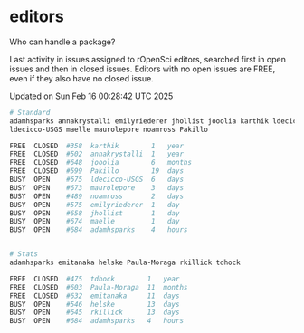 # editors

Who can handle a package?

Last activity in issues assigned to rOpenSci editors, searched first in open
issues and then in closed issues. Editors with no open issues are FREE, even if
they also have no closed issue.


Updated on Sun Feb 16 00:28:42 UTC 2025

```bash
# Standard
adamhsparks annakrystalli emilyriederer jhollist jooolia karthik ldecicco
ldecicco-USGS maelle maurolepore noamross Pakillo

FREE  CLOSED  #358  karthik        1   year
FREE  CLOSED  #502  annakrystalli  1   year
FREE  CLOSED  #648  jooolia        6   months
FREE  CLOSED  #599  Pakillo        19  days
BUSY  OPEN    #675  ldecicco-USGS  6   days
BUSY  OPEN    #673  maurolepore    3   days
BUSY  OPEN    #489  noamross       2   days
BUSY  OPEN    #575  emilyriederer  1   day
BUSY  OPEN    #658  jhollist       1   day
BUSY  OPEN    #674  maelle         1   day
BUSY  OPEN    #684  adamhsparks    4   hours


# Stats
adamhsparks emitanaka helske Paula-Moraga rkillick tdhock

FREE  CLOSED  #475  tdhock        1   year
FREE  CLOSED  #603  Paula-Moraga  11  months
FREE  CLOSED  #632  emitanaka     11  days
BUSY  OPEN    #546  helske        13  days
BUSY  OPEN    #645  rkillick      13  days
BUSY  OPEN    #684  adamhsparks   4   hours
```
